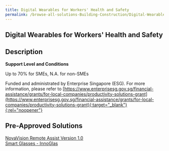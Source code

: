 ```yaml
---
title: Digital Wearables for Workers' Health and Safety
permalink: /browse-all-solutions-Building-Construction/Digital-Wearables-for-Workers-Health-and-Safety
---
```


## Digital Wearables for Workers' Health and Safety
## Description

**Support Level and Conditions**

Up to 70% for SMEs, N.A. for non-SMEs

Funded and administrated by Enterprise Singapore (ESG). For more information, please refer to
[https://www.enterprisesg.gov.sg/financial-assistance/grants/for-local-companies/productivity-solutions-grant](https://www.enterprisesg.gov.sg/financial-assistance/grants/for-local-companies/productivity-solutions-grant){:target="_blank"}{:rel="noopener"}

## Pre-Approved Solutions

<a href='/productivity-solutions-grant/solutionrepo/solution2404' target='_blank'>NovaVision Remote Assist Version 1.0</a><br>
<a href='/productivity-solutions-grant/solutionrepo/solution2474' target='_blank'>Smart Glasses - InnoGlas</a><br>
